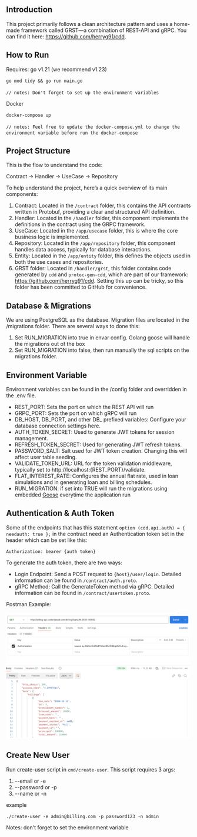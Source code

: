## Introduction
This project primarily follows a clean architecture pattern and uses a home-made framework called GRST—a combination of REST-API and gRPC. You can find it here: https://github.com/herryg91/cdd.

## How to Run
Requires: go v1.21 (we recommend v1.23)
```
go mod tidy && go run main.go

// notes: Don't forget to set up the environment variables
```

Docker

```
docker-compose up

// notes: Feel free to update the docker-compose.yml to change the environment variable before run the docker-compose
```

## Project Structure
This is the flow to understand the code:

Contract -> Handler -> UseCase -> Repository

To help understand the project, here’s a quick overview of its main components:

1. Contract: Located in the `/contract` folder, this contains the API contracts written in Protobuf, providing a clear and structured API definition.
2. Handler: Located in the `/handler` folder, this component implements the definitions in the contract using the GRPC framework.
3. UseCase: Located in the `/app/usecase` folder, this is where the core business logic is implemented.
4. Repository: Located in the `/app/repository` folder, this component handles data access, typically for database interactions.
5. Entity: Located in the `/app/entity` folder, this defines the objects used in both the use cases and repositories.
6. GRST folder: Located in `/handler/grst`, this folder contains code generated by `cdd` and `protoc-gen-cdd`, which are part of our framework: https://github.com/herryg91/cdd. Setting this up can be tricky, so this folder has been committed to GitHub for convenience.

## Database & Migrations
We are using PostgreSQL as the database. Migration files are located in the /migrations folder. There are several ways to done this:
1. Set RUN_MIGRATION into true in envar config. Golang goose will handle the migrations out of the box
2. Set RUN_MIGRATION into false, then run manually the sql scripts on the migrations folder.

## Environment Variable
Environment variables can be found in the /config folder and overridden in the .env file.
- REST_PORT: Sets the port on which the REST API will run
- GRPC_PORT: Sets the port on which gRPC will run
- DB_HOST, DB_PORT, and other DB_ prefixed variables: Configure your database connection settings here.
- AUTH_TOKEN_SECRET: Used to generate JWT tokens for session management.
- REFRESH_TOKEN_SECRET: Used for generating JWT refresh tokens.
- PASSWORD_SALT: Salt used for JWT token creation. Changing this will affect user table seeding.
- VALIDATE_TOKEN_URL: URL for the token validation middleware, typically set to http://localhost:{REST_PORT}/validate.
- FLAT_INTEREST_RATE: Configures the annual flat rate, used in loan simulations and in generating loan and billing schedules.
- RUN_MIGRATION: if set into TRUE will run the migrations using embedded [Goose](https://github.com/pressly/goose) everytime the application run

## Authentication & Auth Token
Some of the endpoints that has this statement `option (cdd.api.auth) = { needauth: true };` in the contract need an Authentication token set in the header which can be set like this:
```
Authorization: bearer {auth token}
```

To generate the auth token, there are two ways:
- Login Endpoint: Send a POST request to `{host}/user/login`. Detailed information can be found in `/contract/auth.proto`.
- gRPC Method: Call the GenerateToken method via gRPC. Detailed information can be found in `/contract/usertoken.proto`.

Postman Example:

<img src="postman-example.png" alt="Postman Example" width="500" >


## Create New User
Run create-user script in `cmd/create-user`. This script requires 3 args:
1. --email or -e
2. --password or -p
3. --name or -n

example
```
./create-user -e admin@billing.com -p password123 -n admin
```

Notes: don't forget to set the environment variable